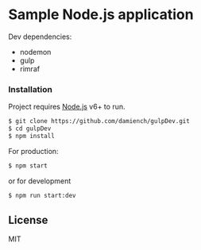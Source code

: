 # Sample Node.js application

Dev dependencies:  
 - nodemon 
 - gulp 
 - rimraf

### Installation 
Project requires [Node.js](https://nodejs.org/) v6+ to run.
```sh
$ git clone https://github.com/damiench/gulpDev.git
$ cd gulpDev
$ npm install
```
For production: 
```sh
$ npm start
```
or for development

```sh
$ npm run start:dev
```

License
---
MIT